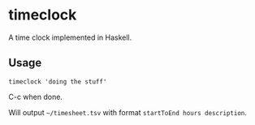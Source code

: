 # timeclock

A time clock implemented in Haskell.

## Usage

```
timeclock 'doing the stuff'
```

C-c when done.

Will output `~/timesheet.tsv` with format `startToEnd hours description`.
